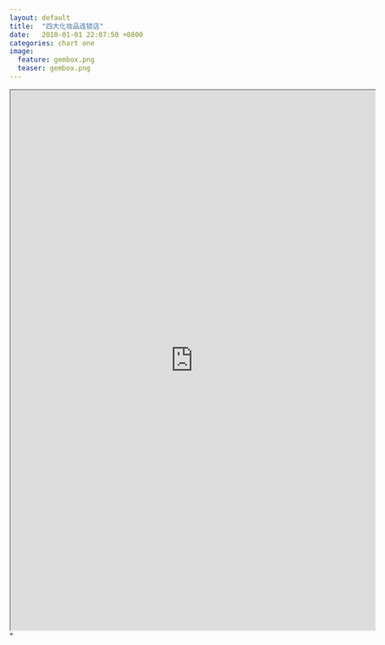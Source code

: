 ```yaml
---  
layout: default  
title:  "四大化妆品连锁店"  
date:   2018-01-01 22:07:50 +0800  
categories: chart one
image:
  feature: gembox.png
  teaser: gembox.png
---  
```


<iframe src="https://public.tableau.com/shared/CWN8P7G9H?:display_count=yes&publish=yes/Dashboard1?:showVizHome=no&:embed=true"
				width="645" height="955"></iframe>"

				
				